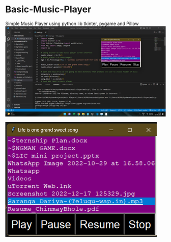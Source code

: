 # Basic-Music-Player
Simple Music Player using python lib tkinter, pygame and Pillow
![Music Player1](img/ss1.png)

![Music Player1](img/ss2.png)

